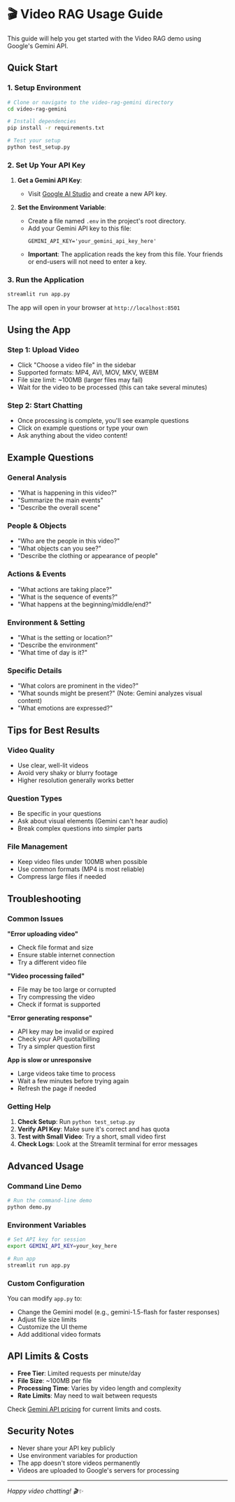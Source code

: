 # 🎬 Video RAG Usage Guide

This guide will help you get started with the Video RAG demo using Google's Gemini API.

## Quick Start

### 1. Setup Environment

```bash
# Clone or navigate to the video-rag-gemini directory
cd video-rag-gemini

# Install dependencies
pip install -r requirements.txt

# Test your setup
python test_setup.py
```

### 2. Set Up Your API Key

1.  **Get a Gemini API Key**:
    *   Visit [Google AI Studio](https://aistudio.google.com/app/apikey) and create a new API key.

2.  **Set the Environment Variable**:
    *   Create a file named `.env` in the project's root directory.
    *   Add your Gemini API key to this file:
        ```
        GEMINI_API_KEY='your_gemini_api_key_here'
        ```
    *   **Important**: The application reads the key from this file. Your friends or end-users will not need to enter a key.

### 3. Run the Application

```bash
streamlit run app.py
```

The app will open in your browser at `http://localhost:8501`

## Using the App

### Step 1: Upload Video
- Click "Choose a video file" in the sidebar
- Supported formats: MP4, AVI, MOV, MKV, WEBM
- File size limit: ~100MB (larger files may fail)
- Wait for the video to be processed (this can take several minutes)

### Step 2: Start Chatting
- Once processing is complete, you'll see example questions
- Click on example questions or type your own
- Ask anything about the video content!

## Example Questions

### General Analysis
- "What is happening in this video?"
- "Summarize the main events"
- "Describe the overall scene"

### People & Objects
- "Who are the people in this video?"
- "What objects can you see?"
- "Describe the clothing or appearance of people"

### Actions & Events
- "What actions are taking place?"
- "What is the sequence of events?"
- "What happens at the beginning/middle/end?"

### Environment & Setting
- "What is the setting or location?"
- "Describe the environment"
- "What time of day is it?"

### Specific Details
- "What colors are prominent in the video?"
- "What sounds might be present?" (Note: Gemini analyzes visual content)
- "What emotions are expressed?"

## Tips for Best Results

### Video Quality
- Use clear, well-lit videos
- Avoid very shaky or blurry footage
- Higher resolution generally works better

### Question Types
- Be specific in your questions
- Ask about visual elements (Gemini can't hear audio)
- Break complex questions into simpler parts

### File Management
- Keep video files under 100MB when possible
- Use common formats (MP4 is most reliable)
- Compress large files if needed

## Troubleshooting

### Common Issues

**"Error uploading video"**
- Check file format and size
- Ensure stable internet connection
- Try a different video file

**"Video processing failed"**
- File may be too large or corrupted
- Try compressing the video
- Check if format is supported

**"Error generating response"**
- API key may be invalid or expired
- Check your API quota/billing
- Try a simpler question first

**App is slow or unresponsive**
- Large videos take time to process
- Wait a few minutes before trying again
- Refresh the page if needed

### Getting Help

1. **Check Setup**: Run `python test_setup.py`
2. **Verify API Key**: Make sure it's correct and has quota
3. **Test with Small Video**: Try a short, small video first
4. **Check Logs**: Look at the Streamlit terminal for error messages

## Advanced Usage

### Command Line Demo
```bash
# Run the command-line demo
python demo.py
```

### Environment Variables
```bash
# Set API key for session
export GEMINI_API_KEY=your_key_here

# Run app
streamlit run app.py
```

### Custom Configuration
You can modify `app.py` to:
- Change the Gemini model (e.g., gemini-1.5-flash for faster responses)
- Adjust file size limits
- Customize the UI theme
- Add additional video formats

## API Limits & Costs

- **Free Tier**: Limited requests per minute/day
- **File Size**: ~100MB per file
- **Processing Time**: Varies by video length and complexity
- **Rate Limits**: May need to wait between requests

Check [Gemini API pricing](https://ai.google.dev/pricing) for current limits and costs.

## Security Notes

- Never share your API key publicly
- Use environment variables for production
- The app doesn't store videos permanently
- Videos are uploaded to Google's servers for processing

---

*Happy video chatting! 🎬✨*

